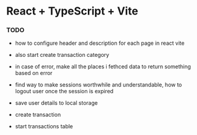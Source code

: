 # React + TypeScript + Vite


### TODO
- how to configure header and description for each page in react vite


- also start create transaction category
- in case of error, make all the places i fethced data to return something based on error


- find way to make sessions worthwhile and understandable, how to logout user once the session is expired

- save user details to local storage
- create transaction
- start transactions table